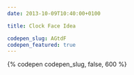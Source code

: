 ```yaml
---
date: 2013-10-09T10:40:00+0100

title: Clock Face Idea

codepen_slug: AGtdF
codepen_featured: true
---
```


{% codepen codepen_slug, false, 600 %}
